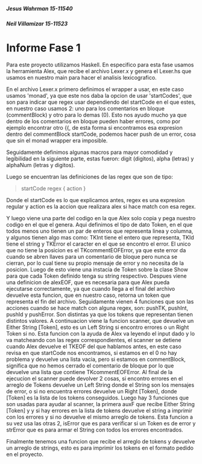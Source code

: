 ##### Jesus Wahrman 15-11540  
##### Neil Villamizar 15-11523   
# Informe Fase 1 
Para este proyecto utilizamos Haskell. En especifico para esta fase usamos la herramienta Alex, que recibe el archivo Lexer.x y genera el Lexer.hs que usamos en nuestro main para hacer el analisis lexicografico.

En el archivo Lexer.x primero definimos el wrapper a usar, en este caso usamos 'monad', ya que este nos daba la opcion de usar 'startCodes', que son para indicar que regex usar dependiendo del startCode en el que estes, en nuestro caso usamos 2: uno para los comentarios en bloque (commentBlock) y otro para lo demas (0). Esto nos ayudo mucho ya que dentro de los comentarios en bloque pueden haber errores, como por ejemplo encontrar otro {{, de esta forma si encontramos esa expresion dentro del commentBlock startCode, podemos hacer push de un error, cosa que sin el monad wrapper era imposible.

Seguidamente definimos algunas macros para mayor comodidad y legibilidad en la siguiente parte, estas fueron: digit (digitos), alpha (letras) y alphaNum (letras y digitos).

Luego se encuentran las definiciones de las regex que son de tipo:
> startCode      regex       { action }

Donde el startCode es lo que explicamos antes, regex es una expresion regular y action es la accion que realizara alex si hace match con esa regex.

Y luego viene una parte del codigo en la que Alex solo copia y pega nuestro codigo en el que el genera. Aqui definimos el tipo de dato Token, en el que todos menos uno tienen un par de enteros que representa linea y columna, y algunos tienen algo mas como: TKInt tiene el entero que representa, TKId tiene el string y TKError el caracter en el que se encontro el error. El unico que no tiene la posicion es el TKcommentEOFError, ya que este error da cuando se abren llaves para un comentario de bloque pero nunca se cierran, por lo cual tiene su propio mensaje de error y no necesita de la posicion.
Luego de esto viene una instacia de Token sobre la clase Show para que cada Token definido tenga su string respectivo.
Despues viene una definicion de alexEOF, que es necesaria para que Alex pueda ejecutarse correctamente, ya que cuando llega a el final del archivo devuelve esta funcion, que en nuestro caso, retorna un token que representa el fin del archivo.
Seguidamente vienen 4 funciones que son las acciones cuando se hace match con alguna regex, son: pushTK, pushInt, pushId y pushError. Son distintas ya que los tokens que representan tienen distintos valores.
A continuacion viene la funcion scanner, que devuelve un Either String [Token], esto es un Left String si encontro errores o un Right Token si no. Esta funcion con la ayuda de Alex va leyendo el input dado y lo va matcheando con las regex correspondientes, el scanner se detiene cuando Alex devuelve el TKEOF del que hablamos antes, en este caso revisa en que startCode nos encontramos, si estamos en el 0 no hay problema y devuelve una lista vacia, pero si estamos en commentBlock, significa que no hemos cerrado el comentario de bloque por lo que devuelve una lista que contiene TKcommentEOFError. Al final de la ejecucion el scanner puede devolver 2 cosas, si encontro errores en el arreglo de Tokens devuelve un Left String donde el String son los mensajes de error, o si no encuentra errores devuelve un Right [Token], donde [Token] es la lista de los tokens conseguidos. Luego hay 3 funciones que son usadas para ayudar al scanner, la primera auxF que recibe Either String [Token] y y si hay errores en la lista de tokens devuelve el string a imprimir con los errores y si no devuelve el mismo arreglo de tokens. Esta funcion a su vez usa las otras 2, isError que es para verificar si un Token es de error y strError que es para armar el String con todos los errores encontrados.

Finalmente tenemos una funcion que recibe el arreglo de tokens y devuelve un arreglo de strings, esto es para imprimir los tokens en el formato pedido en el proyecto.
